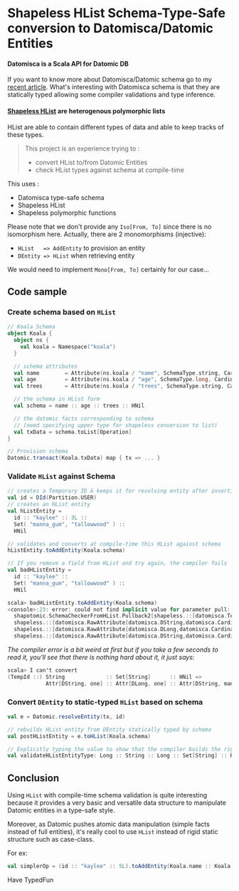 # Shapeless HList Schema-Type-Safe conversion to Datomisca/Datomic Entities

#### Datomisca is a Scala API for Datomic DB

If you want to know more about Datomisca/Datomic schema go to my [recent article](http://mandubian.com/2013/03/04/datomisca-schema/). What's interesting with Datomisca schema is that they are statically typed allowing some compiler validations and type inference.

#### [Shapeless HList](https://github.com/milessabin/shapeless) are heterogenous polymorphic lists 

HList are able to contain different types of data and able to keep tracks of these types.

>This project is an experience trying to :
>
>- convert HList to/from Datomic Entities
>- check HList types against schema at compile-time

This uses :

- Datomisca type-safe schema
- Shapeless HList
- Shapeless polymorphic functions

Please note that we don't provide any `Iso[From, To]` since there is no isomorphism here.
Actually, there are 2 monomorphisms (injective):

- `HList   => AddEntity` to provision an entity 
- `DEntity => HList` when retrieving entity

We would need to implement `Mono[From, To]` certainly for our case...

## Code sample

### Create schema based on `HList`

```scala
// Koala Schema
object Koala {
  object ns {
    val koala = Namespace("koala")
  }

  // schema attributes
  val name        = Attribute(ns.koala / "name", SchemaType.string, Cardinality.one).withDoc("Koala's name")
  val age         = Attribute(ns.koala / "age", SchemaType.long, Cardinality.one).withDoc("Koala's age")
  val trees       = Attribute(ns.koala / "trees", SchemaType.string, Cardinality.many).withDoc("Koala's trees")

  // the schema in HList form
  val schema = name :: age :: trees :: HNil

  // the datomic facts corresponding to schema 
  // (need specifying upper type for shapeless conversion to list)
  val txData = schema.toList[Operation]
}

// Provision schema
Datomic.transact(Koala.txData) map { tx => ... }
```

### Validate `HList` against Schema

```scala
// creates a Temporary ID & keeps it for resolving entity after insertion
val id = DId(Partition.USER)
// creates an HList entity 
val hListEntity = 
  id :: "kaylee" :: 3L :: 
  Set( "manna_gum", "tallowwood" ) :: 
  HNil

// validates and converts at compile-time this HList against schema
hListEntity.toAddEntity(Koala.schema)

// If you remove a field from HList and try again, the compiler fails
val badHListEntity = 
  id :: "kaylee" :: 
  Set( "manna_gum", "tallowwood" ) :: 
  HNil

scala> badHListEntity.toAddEntity(Koala.schema)
<console>:23: error: could not find implicit value for parameter pull: 
  shapotomic.SchemaCheckerFromHList.Pullback2[shapeless.::[datomisca.TempId,shapeless.::[String,shapeless.::[scala.collection.immutable.Set[String],shapeless.HNil]]],
  shapeless.::[datomisca.RawAttribute[datomisca.DString,datomisca.CardinalityOne.type],
  shapeless.::[datomisca.RawAttribute[datomisca.DLong,datomisca.CardinalityOne.type],
  shapeless.::[datomisca.RawAttribute[datomisca.DString,datomisca.CardinalityMany.type],shapeless.HNil]]],datomisca.AddEntity]
```

_The compiler error is a bit weird at first but if you take a few seconds to read it, you'll see that there is nothing hard about it, it just says:_

```scala
scala> I can't convert 
(TempId ::) String             :: Set[String]      :: HNil => 
            Attr[DString, one] :: Attr[DLong, one] :: Attr[DString, many] :: HNil
```

### Convert `DEntity` to static-typed `HList` based on schema

```scala
val e = Datomic.resolveEntity(tx, id)

// rebuilds HList entity from DEntity statically typed by schema
val postHListEntity = e.toHList(Koala.schema)

// Explicitly typing the value to show that the compiler builds the right typed HList from schema
val validateHListEntityType: Long :: String :: Long :: Set[String] :: HNil = postHListEntity
```

## Conclusion

Using `HList` with compile-time schema validation is quite interesting because it provides a very basic and versatile data structure to manipulate Datomic entities in a type-safe style.

Moreover, as Datomic pushes atomic data manipulation (simple facts instead of full entities), it's really cool to use `HList` instead of rigid static structure such as case-class. 

For ex:

```scala
val simplerOp = (id :: "kaylee" :: 5L).toAddEntity(Koala.name :: Koala.age :: HNil)
```

Have TypedFun